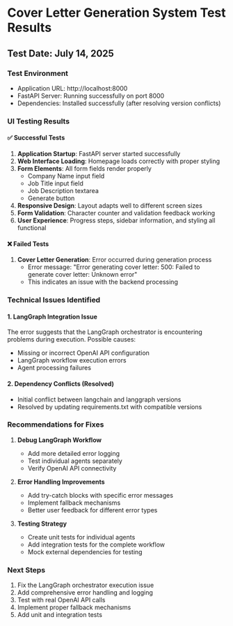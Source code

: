 # Cover Letter Generation System Test Results

## Test Date: July 14, 2025

### Test Environment
- Application URL: http://localhost:8000
- FastAPI Server: Running successfully on port 8000
- Dependencies: Installed successfully (after resolving version conflicts)

### UI Testing Results

#### ✅ Successful Tests
1. **Application Startup**: FastAPI server started successfully
2. **Web Interface Loading**: Homepage loads correctly with proper styling
3. **Form Elements**: All form fields render properly
   - Company Name input field
   - Job Title input field  
   - Job Description textarea
   - Generate button
4. **Responsive Design**: Layout adapts well to different screen sizes
5. **Form Validation**: Character counter and validation feedback working
6. **User Experience**: Progress steps, sidebar information, and styling all functional

#### ❌ Failed Tests
1. **Cover Letter Generation**: Error occurred during generation process
   - Error message: "Error generating cover letter: 500: Failed to generate cover letter: Unknown error"
   - This indicates an issue with the backend processing

### Technical Issues Identified

#### 1. LangGraph Integration Issue
The error suggests that the LangGraph orchestrator is encountering problems during execution. Possible causes:
- Missing or incorrect OpenAI API configuration
- LangGraph workflow execution errors
- Agent processing failures

#### 2. Dependency Conflicts (Resolved)
- Initial conflict between langchain and langgraph versions
- Resolved by updating requirements.txt with compatible versions

### Recommendations for Fixes

1. **Debug LangGraph Workflow**
   - Add more detailed error logging
   - Test individual agents separately
   - Verify OpenAI API connectivity

2. **Error Handling Improvements**
   - Add try-catch blocks with specific error messages
   - Implement fallback mechanisms
   - Better user feedback for different error types

3. **Testing Strategy**
   - Create unit tests for individual agents
   - Add integration tests for the complete workflow
   - Mock external dependencies for testing

### Next Steps
1. Fix the LangGraph orchestrator execution issue
2. Add comprehensive error handling and logging
3. Test with real OpenAI API calls
4. Implement proper fallback mechanisms
5. Add unit and integration tests

